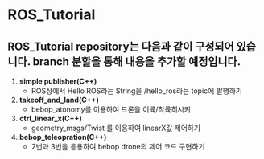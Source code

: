 # ROS_Tutorial
ROS_Tutorial repository는 다음과 같이 구성되어 있습니다. branch 분할을 통해 내용을 추가할 예정입니다.
-------------
1. __simple publisher(C++)__
    * ROS상에서 Hello ROS라는 String을 /hello_ros라는 topic에 발행하기
2. __takeoff_and_land(C++)__
    * bebop_atonomy를 이용하여 드론을 이륙/착륙히시키
3. __ctrl_linear_x(C++)__
    * geometry_msgs/Twist 를 이용하여 linearX값 제어하기
4. __bebop_teleopration(C++)__
    * 2번과 3번을 응용하여 bebop drone의 제어 코드 구현하기
